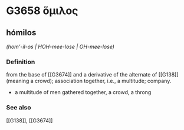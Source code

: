 # G3658 ὅμιλος

## hómilos

_(hom'-il-os | HOH-mee-lose | OH-mee-lose)_

### Definition

from the base of [[G3674]] and a derivative of the alternate of [[G138]] (meaning a crowd); association together, i.e., a multitude; company.

- a multitude of men gathered together, a crowd, a throng

### See also

[[G138]], [[G3674]]

